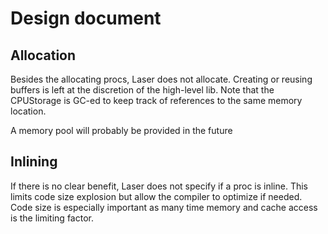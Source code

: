 # Design document

## Allocation

Besides the allocating procs, Laser does not allocate.
Creating or reusing buffers is left at the discretion of the high-level lib.
Note that the CPUStorage is GC-ed to keep track of references to
the same memory location.

A memory pool will probably be provided in the future

## Inlining

If there is no clear benefit, Laser does not specify if a proc is inline.
This limits code size explosion but allow the compiler to optimize if needed.
Code size is especially important as many time memory and cache access is
the limiting factor.
